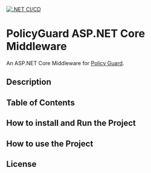 [![.NET CI/CD](https://github.com/ZetaMinusOne/policyguard-net/actions/workflows/dotnet-ci.yml/badge.svg)](https://github.com/ZetaMinusOne/policyguard-net/actions/workflows/dotnet-ci.yml)

# PolicyGuard ASP.NET Core Middleware
An ASP.NET Core Middleware for [Policy Guard](https://www.policyguard.io/).



## Description

## Table of Contents

## How to install and Run the Project

## How to use the Project

## License


